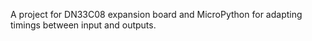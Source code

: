 A project for DN33C08 expansion board and MicroPython for adapting timings between input and outputs.

